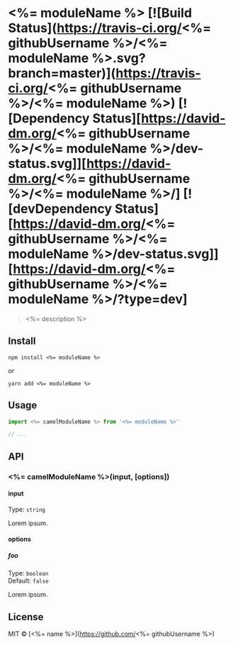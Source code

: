# <%= moduleName %> [![Build Status](https://travis-ci.org/<%= githubUsername %>/<%= moduleName %>.svg?branch=master)](https://travis-ci.org/<%= githubUsername %>/<%= moduleName %>) [![Dependency Status][https://david-dm.org/<%= githubUsername %>/<%= moduleName %>/dev-status.svg]][https://david-dm.org/<%= githubUsername %>/<%= moduleName %>/] [![devDependency Status][https://david-dm.org/<%= githubUsername %>/<%= moduleName %>/dev-status.svg]][https://david-dm.org/<%= githubUsername %>/<%= moduleName %>/?type=dev]

> <%= description %>


## Install

```
npm install <%= moduleName %>
```
or
```
yarn add <%= moduleName %>
```


## Usage

```js
import <%= camelModuleName %> from '<%= moduleName %>'

// ...
```


## API

### <%= camelModuleName %>(input, [options])

#### input

Type: `string`

Lorem ipsum.

#### options

##### foo

Type: `boolean`<br>
Default: `false`

Lorem ipsum.


## License

MIT © [<%= name %>](https://github.com/<%= githubUsername %>)
